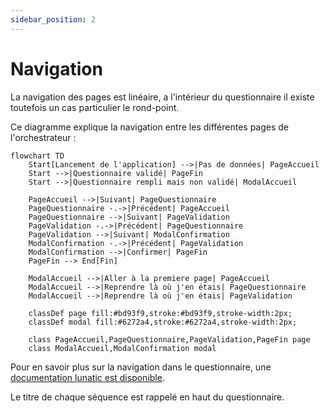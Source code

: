```yaml
---
sidebar_position: 2
---
```


# Navigation

La navigation des pages est linéaire, a l'intérieur du questionnaire il existe toutefois un cas particulier le rond-point.

Ce diagramme explique la navigation entre les différentes pages de l'orchestrateur :

```mermaid
flowchart TD
    Start[Lancement de l'application] -->|Pas de données| PageAccueil
    Start -->|Questionnaire validé| PageFin
    Start -->|Questionnaire rempli mais non validé| ModalAccueil

    PageAccueil -->|Suivant| PageQuestionnaire
    PageQuestionnaire -.->|Précédent| PageAccueil
    PageQuestionnaire -->|Suivant| PageValidation
    PageValidation -.->|Précédent| PageQuestionnaire
    PageValidation -->|Suivant| ModalConfirmation
    ModalConfirmation -.->|Précédent| PageValidation
    ModalConfirmation -->|Confirmer| PageFin
    PageFin --> End[Fin]

    ModalAccueil -->|Aller à la premiere page| PageAccueil
    ModalAccueil -->|Reprendre là où j'en étais| PageQuestionnaire
    ModalAccueil -->|Reprendre là où j'en étais| PageValidation

    classDef page fill:#bd93f9,stroke:#bd93f9,stroke-width:2px;
    classDef modal fill:#6272a4,stroke:#6272a4,stroke-width:2px;

    class PageAccueil,PageQuestionnaire,PageValidation,PageFin page
    class ModalAccueil,ModalConfirmation modal
```

Pour en savoir plus sur la navigation dans le questionnaire, une [documentation lunatic est disponible](https://inseefr.github.io/Lunatic/docs/hook/navigation).

Le titre de chaque séquence est rappelé en haut du questionnaire.

